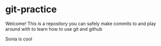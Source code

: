 # git-practice

Welcome! This is a repository you can safely make commits to and play around with to learn how to use git and github

Sonia is cool
